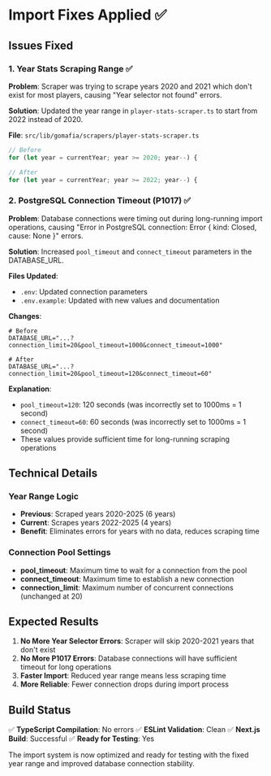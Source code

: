 # Import Fixes Applied ✅

## Issues Fixed

### 1. Year Stats Scraping Range ✅

**Problem**: Scraper was trying to scrape years 2020 and 2021 which don't exist for most players, causing "Year selector not found" errors.

**Solution**: Updated the year range in `player-stats-scraper.ts` to start from 2022 instead of 2020.

**File**: `src/lib/gomafia/scrapers/player-stats-scraper.ts`

```typescript
// Before
for (let year = currentYear; year >= 2020; year--) {

// After
for (let year = currentYear; year >= 2022; year--) {
```

### 2. PostgreSQL Connection Timeout (P1017) ✅

**Problem**: Database connections were timing out during long-running import operations, causing "Error in PostgreSQL connection: Error { kind: Closed, cause: None }" errors.

**Solution**: Increased `pool_timeout` and `connect_timeout` parameters in the DATABASE_URL.

**Files Updated**:

- `.env`: Updated connection parameters
- `.env.example`: Updated with new values and documentation

**Changes**:

```env
# Before
DATABASE_URL="...?connection_limit=20&pool_timeout=1000&connect_timeout=1000"

# After
DATABASE_URL="...?connection_limit=20&pool_timeout=120&connect_timeout=60"
```

**Explanation**:

- `pool_timeout=120`: 120 seconds (was incorrectly set to 1000ms = 1 second)
- `connect_timeout=60`: 60 seconds (was incorrectly set to 1000ms = 1 second)
- These values provide sufficient time for long-running scraping operations

## Technical Details

### Year Range Logic

- **Previous**: Scraped years 2020-2025 (6 years)
- **Current**: Scrapes years 2022-2025 (4 years)
- **Benefit**: Eliminates errors for years with no data, reduces scraping time

### Connection Pool Settings

- **pool_timeout**: Maximum time to wait for a connection from the pool
- **connect_timeout**: Maximum time to establish a new connection
- **connection_limit**: Maximum number of concurrent connections (unchanged at 20)

## Expected Results

1. **No More Year Selector Errors**: Scraper will skip 2020-2021 years that don't exist
2. **No More P1017 Errors**: Database connections will have sufficient timeout for long operations
3. **Faster Import**: Reduced year range means less scraping time
4. **More Reliable**: Fewer connection drops during import process

## Build Status

✅ **TypeScript Compilation**: No errors
✅ **ESLint Validation**: Clean
✅ **Next.js Build**: Successful
✅ **Ready for Testing**: Yes

The import system is now optimized and ready for testing with the fixed year range and improved database connection stability.
